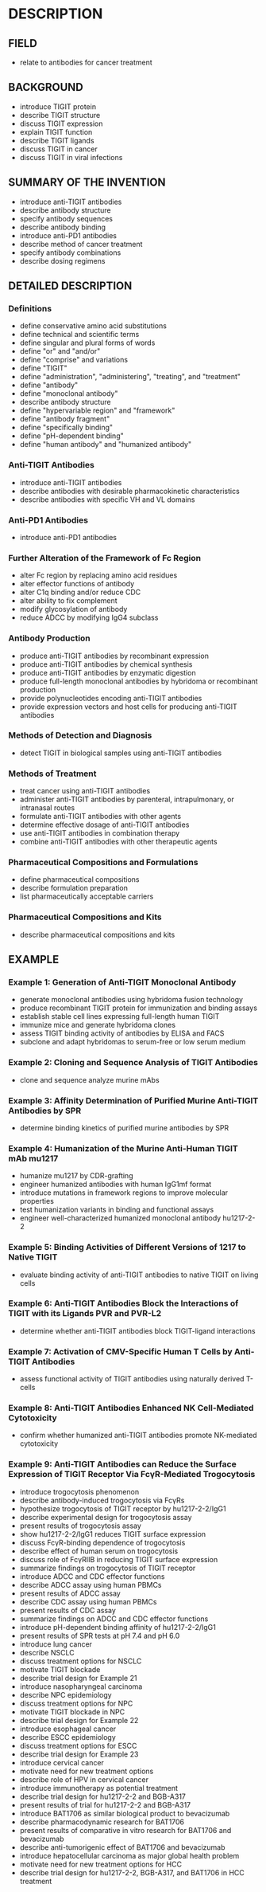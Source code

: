 # DESCRIPTION

## FIELD

- relate to antibodies for cancer treatment

## BACKGROUND

- introduce TIGIT protein
- describe TIGIT structure
- discuss TIGIT expression
- explain TIGIT function
- describe TIGIT ligands
- discuss TIGIT in cancer
- discuss TIGIT in viral infections

## SUMMARY OF THE INVENTION

- introduce anti-TIGIT antibodies
- describe antibody structure
- specify antibody sequences
- describe antibody binding
- introduce anti-PD1 antibodies
- describe method of cancer treatment
- specify antibody combinations
- describe dosing regimens

## DETAILED DESCRIPTION

### Definitions

- define conservative amino acid substitutions
- define technical and scientific terms
- define singular and plural forms of words
- define "or" and "and/or"
- define "comprise" and variations
- define "TIGIT"
- define "administration", "administering", "treating", and "treatment"
- define "antibody"
- define "monoclonal antibody"
- describe antibody structure
- define "hypervariable region" and "framework"
- define "antibody fragment"
- define "specifically binding"
- define "pH-dependent binding"
- define "human antibody" and "humanized antibody"

### Anti-TIGIT Antibodies

- introduce anti-TIGIT antibodies
- describe antibodies with desirable pharmacokinetic characteristics
- describe antibodies with specific VH and VL domains

### Anti-PD1 Antibodies

- introduce anti-PD1 antibodies

### Further Alteration of the Framework of Fc Region

- alter Fc region by replacing amino acid residues
- alter effector functions of antibody
- alter C1q binding and/or reduce CDC
- alter ability to fix complement
- modify glycosylation of antibody
- reduce ADCC by modifying IgG4 subclass

### Antibody Production

- produce anti-TIGIT antibodies by recombinant expression
- produce anti-TIGIT antibodies by chemical synthesis
- produce anti-TIGIT antibodies by enzymatic digestion
- produce full-length monoclonal antibodies by hybridoma or recombinant production
- provide polynucleotides encoding anti-TIGIT antibodies
- provide expression vectors and host cells for producing anti-TIGIT antibodies

### Methods of Detection and Diagnosis

- detect TIGIT in biological samples using anti-TIGIT antibodies

### Methods of Treatment

- treat cancer using anti-TIGIT antibodies
- administer anti-TIGIT antibodies by parenteral, intrapulmonary, or intranasal routes
- formulate anti-TIGIT antibodies with other agents
- determine effective dosage of anti-TIGIT antibodies
- use anti-TIGIT antibodies in combination therapy
- combine anti-TIGIT antibodies with other therapeutic agents

### Pharmaceutical Compositions and Formulations

- define pharmaceutical compositions
- describe formulation preparation
- list pharmaceutically acceptable carriers

### Pharmaceutical Compositions and Kits

- describe pharmaceutical compositions and kits

## EXAMPLE

### Example 1: Generation of Anti-TIGIT Monoclonal Antibody

- generate monoclonal antibodies using hybridoma fusion technology
- produce recombinant TIGIT protein for immunization and binding assays
- establish stable cell lines expressing full-length human TIGIT
- immunize mice and generate hybridoma clones
- assess TIGIT binding activity of antibodies by ELISA and FACS
- subclone and adapt hybridomas to serum-free or low serum medium

### Example 2: Cloning and Sequence Analysis of TIGIT Antibodies

- clone and sequence analyze murine mAbs

### Example 3: Affinity Determination of Purified Murine Anti-TIGIT Antibodies by SPR

- determine binding kinetics of purified murine antibodies by SPR

### Example 4: Humanization of the Murine Anti-Human TIGIT mAb mu1217

- humanize mu1217 by CDR-grafting
- engineer humanized antibodies with human IgG1mf format
- introduce mutations in framework regions to improve molecular properties
- test humanization variants in binding and functional assays
- engineer well-characterized humanized monoclonal antibody hu1217-2-2

### Example 5: Binding Activities of Different Versions of 1217 to Native TIGIT

- evaluate binding activity of anti-TIGIT antibodies to native TIGIT on living cells

### Example 6: Anti-TIGIT Antibodies Block the Interactions of TIGIT with its Ligands PVR and PVR-L2

- determine whether anti-TIGIT antibodies block TIGIT-ligand interactions

### Example 7: Activation of CMV-Specific Human T Cells by Anti-TIGIT Antibodies

- assess functional activity of TIGIT antibodies using naturally derived T-cells

### Example 8: Anti-TIGIT Antibodies Enhanced NK Cell-Mediated Cytotoxicity

- confirm whether humanized anti-TIGIT antibodies promote NK-mediated cytotoxicity

### Example 9: Anti-TIGIT Antibodies can Reduce the Surface Expression of TIGIT Receptor Via FcγR-Mediated Trogocytosis

- introduce trogocytosis phenomenon
- describe antibody-induced trogocytosis via FcγRs
- hypothesize trogocytosis of TIGIT receptor by hu1217-2-2/IgG1
- describe experimental design for trogocytosis assay
- present results of trogocytosis assay
- show hu1217-2-2/IgG1 reduces TIGIT surface expression
- discuss FcγR-binding dependence of trogocytosis
- describe effect of human serum on trogocytosis
- discuss role of FcγRIIB in reducing TIGIT surface expression
- summarize findings on trogocytosis of TIGIT receptor
- introduce ADCC and CDC effector functions
- describe ADCC assay using human PBMCs
- present results of ADCC assay
- describe CDC assay using human PBMCs
- present results of CDC assay
- summarize findings on ADCC and CDC effector functions
- introduce pH-dependent binding affinity of hu1217-2-2/IgG1
- present results of SPR tests at pH 7.4 and pH 6.0
- introduce lung cancer
- describe NSCLC
- discuss treatment options for NSCLC
- motivate TIGIT blockade
- describe trial design for Example 21
- introduce nasopharyngeal carcinoma
- describe NPC epidemiology
- discuss treatment options for NPC
- motivate TIGIT blockade in NPC
- describe trial design for Example 22
- introduce esophageal cancer
- describe ESCC epidemiology
- discuss treatment options for ESCC
- describe trial design for Example 23
- introduce cervical cancer
- motivate need for new treatment options
- describe role of HPV in cervical cancer
- introduce immunotherapy as potential treatment
- describe trial design for hu1217-2-2 and BGB-A317
- present results of trial for hu1217-2-2 and BGB-A317
- introduce BAT1706 as similar biological product to bevacizumab
- describe pharmacodynamic research for BAT1706
- present results of comparative in vitro research for BAT1706 and bevacizumab
- describe anti-tumorigenic effect of BAT1706 and bevacizumab
- introduce hepatocellular carcinoma as major global health problem
- motivate need for new treatment options for HCC
- describe trial design for hu1217-2-2, BGB-A317, and BAT1706 in HCC treatment

